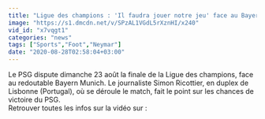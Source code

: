 ```yaml
---
title: "Ligue des champions : 'Il faudra jouer notre jeu' face au Bayern, estime Mbapp\u00e9 (PSG)"
image: "https://s1.dmcdn.net/v/SPzAL1VGdL5rXznHI/x240"
vid_id: "x7vqgt1"
categories: "news"
tags: ["Sports","Foot","Neymar"]
date: "2020-08-28T02:58:04+03:00"
---
```

Le PSG dispute dimanche 23 août la finale de la Ligue des champions, face au redoutable Bayern Munich. Le journaliste Simon Ricottier, en duplex de Lisbonne (Portugal), où se déroule le match, fait le point sur les chances de victoire du PSG.  <br>Retrouver toutes les infos sur la vidéo sur : 

